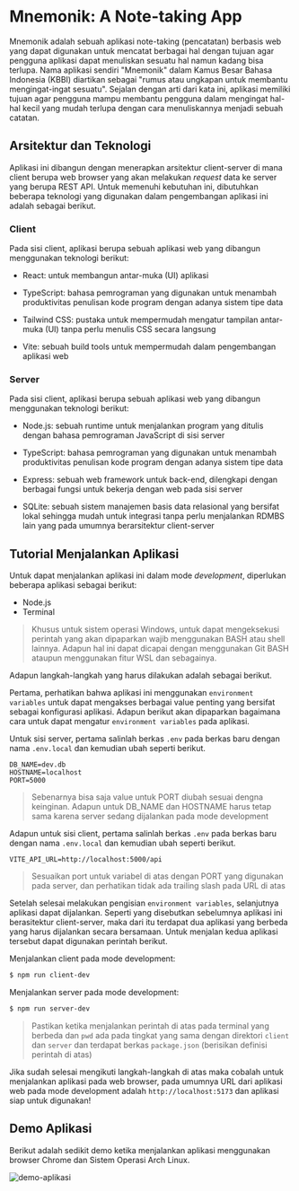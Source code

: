 # Mnemonik: A Note-taking App

Mnemonik adalah sebuah aplikasi note-taking (pencatatan) berbasis web yang dapat digunakan untuk mencatat berbagai hal dengan tujuan agar pengguna aplikasi dapat menuliskan sesuatu hal namun kadang bisa terlupa. Nama aplikasi sendiri "Mnemonik" dalam Kamus Besar Bahasa Indonesia (KBBI) diartikan sebagai "rumus atau ungkapan untuk membantu mengingat-ingat sesuatu". Sejalan dengan arti dari kata ini, aplikasi memiliki tujuan agar pengguna mampu membantu pengguna dalam mengingat hal-hal kecil yang mudah terlupa dengan cara menuliskannya menjadi sebuah catatan.

## Arsitektur dan Teknologi

Aplikasi ini dibangun dengan menerapkan arsitektur client-server di mana client berupa web browser yang akan melakukan _request_ data ke server yang berupa REST API. Untuk memenuhi kebutuhan ini, dibutuhkan beberapa teknologi yang digunakan dalam pengembangan aplikasi ini adalah sebagai berikut.

### Client

Pada sisi client, aplikasi berupa sebuah aplikasi web yang dibangun menggunakan teknologi berikut:

- React: untuk membangun antar-muka (UI) aplikasi

- TypeScript: bahasa pemrograman yang digunakan untuk menambah produktivitas penulisan kode program dengan adanya sistem tipe data

- Tailwind CSS: pustaka untuk mempermudah mengatur tampilan antar-muka (UI) tanpa perlu menulis CSS secara langsung

- Vite: sebuah build tools untuk mempermudah dalam pengembangan aplikasi web

### Server

Pada sisi client, aplikasi berupa sebuah aplikasi web yang dibangun menggunakan teknologi berikut:

- Node.js: sebuah runtime untuk menjalankan program yang ditulis dengan bahasa pemrograman JavaScript di sisi server

- TypeScript: bahasa pemrograman yang digunakan untuk menambah produktivitas penulisan kode program dengan adanya sistem tipe data

- Express: sebuah web framework untuk back-end, dilengkapi dengan berbagai fungsi untuk bekerja dengan web pada sisi server

- SQLite: sebuah sistem manajemen basis data relasional yang bersifat lokal sehingga mudah untuk integrasi tanpa perlu menjalankan RDMBS lain yang pada umumnya berarsitektur client-server

## Tutorial Menjalankan Aplikasi

Untuk dapat menjalankan aplikasi ini dalam mode _development_, diperlukan beberapa aplikasi sebagai berikut:

- Node.js
- Terminal

> Khusus untuk sistem operasi Windows, untuk dapat mengeksekusi perintah yang akan dipaparkan wajib menggunakan BASH atau shell lainnya. Adapun hal ini dapat dicapai dengan menggunakan Git BASH ataupun menggunakan fitur WSL dan sebagainya.

Adapun langkah-langkah yang harus dilakukan adalah sebagai berikut.

Pertama, perhatikan bahwa aplikasi ini menggunakan `environment variables` untuk dapat mengakses berbagai value penting yang bersifat sebagai konfigurasi aplikasi. Adapun berikut akan dipaparkan bagaimana cara untuk dapat mengatur `environment variables` pada aplikasi.

Untuk sisi server, pertama salinlah berkas `.env` pada berkas baru dengan nama `.env.local` dan kemudian ubah seperti berikut.

```
DB_NAME=dev.db
HOSTNAME=localhost
PORT=5000
```

> Sebenarnya bisa saja value untuk PORT diubah sesuai dengna keinginan. Adapun untuk DB_NAME dan HOSTNAME harus tetap sama karena server sedang dijalankan pada mode development

Adapun untuk sisi client, pertama salinlah berkas `.env` pada berkas baru dengan nama `.env.local` dan kemudian ubah seperti berikut.

```
VITE_API_URL=http://localhost:5000/api
```

> Sesuaikan port untuk variabel di atas dengan PORT yang digunakan pada server, dan perhatikan tidak ada trailing slash pada URL di atas

Setelah selesai melakukan pengisian `environment variables`, selanjutnya aplikasi dapat dijalankan. Seperti yang disebutkan sebelumnya aplikasi ini berasitektur client-server, maka dari itu terdapat dua aplikasi yang berbeda yang harus dijalankan secara bersamaan. Untuk menjalan kedua aplikasi tersebut dapat digunakan perintah berikut.

Menjalankan client pada mode development:

```sh
$ npm run client-dev
```

Menjalankan server pada mode development:

```sh
$ npm run server-dev
```

> Pastikan ketika menjalankan perintah di atas pada terminal yang berbeda dan `pwd` ada pada tingkat yang sama dengan direktori `client` dan `server` dan terdapat berkas `package.json` (berisikan definisi perintah di atas)

Jika sudah selesai mengikuti langkah-langkah di atas maka cobalah untuk menjalankan aplikasi pada web browser, pada umumnya URL dari aplikasi web pada mode development adalah `http://localhost:5173` dan aplikasi siap untuk digunakan!

## Demo Aplikasi

Berikut adalah sedikit demo ketika menjalankan aplikasi menggunakan browser Chrome dan Sistem Operasi Arch Linux.

![demo-aplikasi](/resources/demo.gif)
